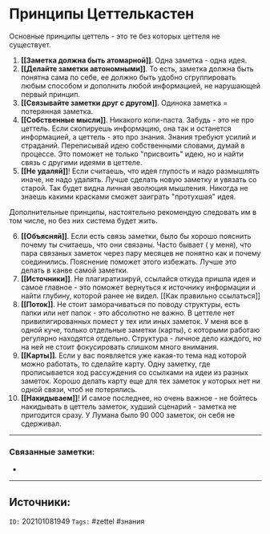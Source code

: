 # Принципы Цеттелькастен
Основные принципы цеттель - это те без которых цеттеля не существует.

1. **[[Заметка должна быть атомарной]]**. Одна заметка - одна идея.
2. **[[Делайте заметки автономными]]**. То есть, заметка должна быть понятна сама по себе, ее должно быть удобно сгруппировать любым способом и дополнить любой информацией, не нарушающей первый принцип.
3. **[[Связывайте заметки друг с другом]]**. Одинока заметка = потерянная заметка. 
4. **[[Собственные мысли]]**. Никакого копи-паста. Забудь - это не про цеттель. Если скопируешь информацию, она так и останется информацией, а цеттель - это про знания. Знания требуют усилий и страданий. Переписывай идею собственными словами, думай в процессе. Это поможет не только "присвоить" идею, но и найти связь с другими идеями в цеттеле.
5. **[[Не удаляй]]**! Если считаешь, что идея глупость и надо размышлять иначе, не надо удалять. Лучше сделать новую заметку и увязать со старой. Так будет видна личная эволюция мышления. Никогда не знаешь какими красками сможет заиграть "протухшая" идея.

Дополнительные принципы, настоятельно рекомендую следовать им в том числе, но без них система будет жить.

6. **[[Объясняй]]**. Если есть связь заметки, было бы хорошо пояснить почему ты считаешь, что они связаны. Часто бывает ( у меня), что пара связаных заметок через пару месяцев не понятно как и почему соединились. Пояснение поможет этого избежать. Лучше это делать в канве самой заметки. 
7. **[[Источники]]**. Не плагиратизируй, ссылайся откуда пришла идея и самое главное - это поможет вернуться к источнику информации и найти глубину, которой ранее не видел. [[Как правильно ссылаться]]
8. **[[Поток]]**. Не стоит заморачиваться по поводу структуры, есть папки или нет папок - это абсолютно не важно. В цеттеле нет привилигированных помест у тех или иных заметок. У меня все в одной куче, только отдельные заметки (карты), с которыми работаю регулярно находятся отдельно. Структура - личное дело каждого, но на ней не стоит фокусировать слишком много внимания.
9. **[[Карты]]**. Если у вас появляется уже какая-то тема над которой можно работать, то сделайте карту. Одну заметку, где прописывается ход рассуждения со ссылками на идеи из разных заметок. Хорошо делать карту еще для тех заметок у которых нет ни одной связи, чтоб не потерялись.
10. **[[Накидываем]]**! И самое последнее, но очень важное - не бойтесь накидывать в цеттель заметок, худший сценарий - заметка не пригодится сразу. У Лумана было 90 000 заметок, он себя не сдерживал.



---
### Связанные заметки:
- 

---
**Источники**: 
- 

`ID:` 202101081949
`Tags:` #zettel #знания 